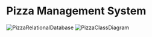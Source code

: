 # Pizza Management System
![PizzaRelationalDatabase](https://user-images.githubusercontent.com/44068684/80802158-9ac77a00-8bbf-11ea-9c0b-1a53c72e344d.png)
![PizzaClassDiagram](https://user-images.githubusercontent.com/44068684/80802167-a024c480-8bbf-11ea-9a5f-540b1be69b2a.png)

